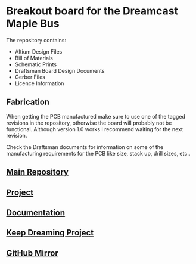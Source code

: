 # Breakout board for the Dreamcast Maple Bus

The repository contains:

- Altium Design Files
- Bill of Materials
- Schematic Prints
- Draftsman Board Design Documents
- Gerber Files
- Licence Information

## Fabrication

When getting the PCB manufactured make sure to use one of the tagged revisions in the repository, otherwise the board will probably not be functional. Although version 1.0 works I recommend waiting for the next revision.

Check the Draftsman documents for information on some of the manufacturing requirements for the PCB like size, stack up, drill sizes, etc..

## [Main Repository](https://phabricator.kairohm.dev/diffusion/22/)

## [Project](https://phabricator.kairohm.dev/project/view/21/)

## [Documentation](https://bookstack.kairohm.dev/books/keep-dreaming-project/page/maple-bus-breakout)

## [Keep Dreaming Project](https://bookstack.kairohm.dev/books/keep-dreaming-project)

## [GitHub Mirror](https://github.com/Zeigren/Maple-Bus-Breakout)
